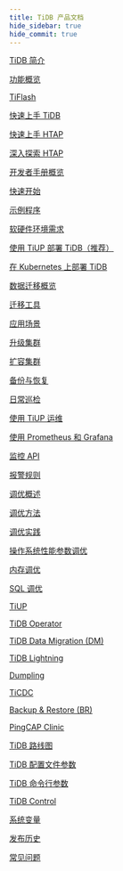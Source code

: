 ```yaml
---
title: TiDB 产品文档
hide_sidebar: true
hide_commit: true
---
```


<LearningPathContainer platform="tidb" title="TiDB" subTitle="TiDB 是 PingCAP 公司自主设计、研发的开源分布式关系型数据库。您可以在这里查看概念介绍、操作指南、应用开发、参考等产品文档。">

<LearningPath label="了解" icon="cloud1">

[TiDB 简介](https://docs.pingcap.com/zh/tidb/v7.4/overview)

[功能概览](https://docs.pingcap.com/zh/tidb/v7.4/basic-features)

[TiFlash](https://docs.pingcap.com/zh/tidb/v7.4/tiflash-overview)

</LearningPath>

<LearningPath label="试用" icon="cloud5">

[快速上手 TiDB](https://docs.pingcap.com/zh/tidb/v7.4/quick-start-with-tidb)

[快速上手 HTAP](https://docs.pingcap.com/zh/tidb/v7.4/quick-start-with-htap)

[深入探索 HTAP](https://docs.pingcap.com/zh/tidb/v7.4/explore-htap)

</LearningPath>

<LearningPath label="开发" icon="doc8">

[开发者手册概览](https://docs.pingcap.com/zh/tidb/v7.4/dev-guide-overview)

[快速开始](https://docs.pingcap.com/zh/tidb/v7.4/dev-guide-build-cluster-in-cloud)

[示例程序](https://docs.pingcap.com/zh/tidb/v7.4/dev-guide-sample-application-spring-boot)

</LearningPath>

<LearningPath label="部署" icon="deploy">

[软硬件环境需求](https://docs.pingcap.com/zh/tidb/v7.4/hardware-and-software-requirements)

[使用 TiUP 部署 TiDB（推荐）](https://docs.pingcap.com/zh/tidb/v7.4/production-deployment-using-tiup)

[在 Kubernetes 上部署 TiDB](https://docs.pingcap.com/zh/tidb-in-kubernetes/stable)

</LearningPath>

<LearningPath label="迁移" icon="cloud3">

[数据迁移概览](https://docs.pingcap.com/zh/tidb/v7.4/migration-overview)

[迁移工具](https://docs.pingcap.com/zh/tidb/v7.4/migration-tools)

[应用场景](https://docs.pingcap.com/zh/tidb/v7.4/migrate-aurora-to-tidb)

</LearningPath>

<LearningPath label="运维" icon="maintain">

[升级集群](https://docs.pingcap.com/zh/tidb/v7.4/upgrade-tidb-using-tiup)

[扩容集群](https://docs.pingcap.com/zh/tidb/v7.4/scale-tidb-using-tiup)

[备份与恢复](https://docs.pingcap.com/zh/tidb/v7.4/backup-and-restore-overview)

[日常巡检](https://docs.pingcap.com/zh/tidb/v7.4/daily-check)

[使用 TiUP 运维](https://docs.pingcap.com/zh/tidb/v7.4/maintain-tidb-using-tiup)

</LearningPath>

<LearningPath label="监控" icon="cloud6">

[使用 Prometheus 和 Grafana](https://docs.pingcap.com/zh/tidb/v7.4/tidb-monitoring-framework)

[监控 API](https://docs.pingcap.com/zh/tidb/v7.4/tidb-monitoring-api)

[报警规则](https://docs.pingcap.com/zh/tidb/v7.4/alert-rules)

</LearningPath>

<LearningPath label="调优" icon="tidb-cloud-tune">

[调优概述](https://docs.pingcap.com/zh/tidb/v7.4/performance-tuning-overview)

[调优方法](https://docs.pingcap.com/zh/tidb/v7.4/performance-tuning-methods)

[调优实践](https://docs.pingcap.com/zh/tidb/v7.4/performance-tuning-practices)

[操作系统性能参数调优](https://docs.pingcap.com/zh/tidb/v7.4/tune-operating-system)

[内存调优](https://docs.pingcap.com/zh/tidb/v7.4/configure-memory-usage)

[SQL 调优](https://docs.pingcap.com/zh/tidb/v7.4/sql-tuning-overview)

</LearningPath>

<LearningPath label="工具" icon="doc7">

[TiUP](https://docs.pingcap.com/zh/tidb/v7.4/tiup-overview)

[TiDB Operator](https://docs.pingcap.com/zh/tidb/v7.4/tidb-operator-overview)

[TiDB Data Migration (DM)](https://docs.pingcap.com/zh/tidb/v7.4/dm-overview)

[TiDB Lightning](https://docs.pingcap.com/zh/tidb/v7.4/tidb-lightning-overview)

[Dumpling](https://docs.pingcap.com/zh/tidb/v7.4/dumpling-overview)

[TiCDC](https://docs.pingcap.com/zh/tidb/v7.4/ticdc-overview)

[Backup & Restore (BR)](https://docs.pingcap.com/zh/tidb/v7.4/backup-and-restore-overview)

[PingCAP Clinic](https://docs.pingcap.com/zh/tidb/v7.4/clinic-introduction)

</LearningPath>

<LearningPath label="参考" icon="cloud-dev">

[TiDB 路线图](https://docs.pingcap.com/zh/tidb/dev/tidb-roadmap)

[TiDB 配置文件参数](https://docs.pingcap.com/zh/tidb/v7.4/tidb-configuration-file)

[TiDB 命令行参数](https://docs.pingcap.com/zh/tidb/v7.4/command-line-flags-for-tidb-configuration)

[TiDB Control](https://docs.pingcap.com/zh/tidb/v7.4/tidb-control)

[系统变量](https://docs.pingcap.com/zh/tidb/v7.4/system-variables)

[发布历史](https://docs.pingcap.com/zh/tidb/v7.4/release-notes)

[常见问题](https://docs.pingcap.com/zh/tidb/v7.4/faq-overview)

</LearningPath>

</LearningPathContainer>
